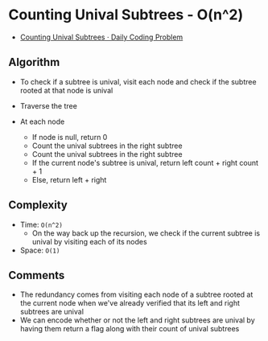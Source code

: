 # Counting Unival Subtrees - O(n^2)

* [Counting Unival Subtrees · Daily Coding Problem](https://www.dailycodingproblem.com/blog/unival-trees/)

## Algorithm

* To check if a subtree is unival, visit each node and check if the subtree rooted at that node is unival

* Traverse the tree
* At each node
    * If node is null, return 0
    * Count the unival subtrees in the right subtree
    * Count the unival subtrees in the right subtree
    * If the current node's subtree is unival, return left count + right count + 1
    * Else, return left + right

## Complexity

* Time: `O(n^2)`
    * On the way back up the recursion, we check if the current subtree is unival by visiting each of its nodes
* Space: `O(1)`

## Comments

* The redundancy comes from visiting each node of a subtree rooted at the current node when we've already verified that its left and right subtrees are unival
* We can encode whether or not the left and right subtrees are unival by having them return a flag along with their count of unival subtrees

